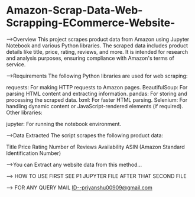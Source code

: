# Amazon-Scrap-Data-Web-Scrapping-ECommerce-Website-


-->Overview
This project scrapes product data from Amazon using Jupyter Notebook and various Python libraries. The scraped data includes product details like title, price, rating, reviews, and more. It is intended for research and analysis purposes, ensuring compliance with Amazon's terms of service.

-->Requirements
The following Python libraries are used for web scraping:

requests: For making HTTP requests to Amazon pages.
BeautifulSoup: For parsing HTML content and extracting information.
pandas: For storing and processing the scraped data.
lxml: For faster HTML parsing.
Selenium: For handling dynamic content or JavaScript-rendered elements (if required).
Other libraries:

jupyter: For running the notebook environment.



-->Data Extracted
The script scrapes the following product data:

Title
Price
Rating
Number of Reviews
Availability
ASIN (Amazon Standard Identification Number)


-->You can Extract any  website data from this method...

--> HOW TO USE
FIRST SEE P1 JUPYTER FILE AFTER THAT SECOND FILE


--> FOR ANY QUERY
MAIL ID--priyanshu00909@gmail.com
